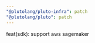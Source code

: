 ```yaml
---
"@plutolang/pluto-infra": patch
"@plutolang/pluto": patch
---
```


feat(sdk): support aws sagemaker
